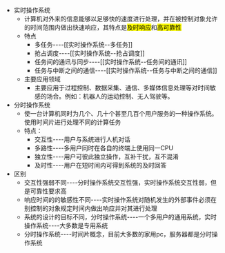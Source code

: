 * 实时操作系统
	* 计算机对外来的信息能够以足够快的速度进行处理，并在被控制对象允许的时间范围内做出快速响应，其特点是<mark>及时响应</mark>和<mark>高可靠性</mark>
	* 特点
		* 多任务----[[实时操作系统--多任务]]
		* 抢占调度----[[实时操作系统--抢占调度]]
		* 任务间的通讯与同步----[[实时操作系统--任务间的通讯]]
		* 任务与中断之间的通信----[[实时操作系统--任务与中断之间的通信]]
	* 主要应用领域
		* 主要应用于过程控制、数据采集、通信、多媒体信息处理等对时间敏感的场合。例如：机器人的运动控制、无人驾驶等。
* 分时操作系统
	* 使一台计算机同时为几个、几十个甚至几百个用户服务的一种操作系统。使用时间片进行处理不同的计算任务
	* 特点：
		* 交互性----用户与系统进行人机对话
		* 多路性----多用户同时在各自的终端上使用同一CPU
		* 独立性----用户可彼此独立操作，互补干扰，互不混淆
		* 及时性----用户在短时间内可得到系统的及时回答
* 区别
	* 交互性强弱不同----分时操作系统交互性强，实时操作系统交互性弱，但是可靠性要求高
	* 响应时间的的敏感性不同----实时操作系统对随机发生的外部事件必须在别控制的对象规定时间内做出响应并对其进行处理
	* 系统的设计的目标不同，分时操作系统----一个多用户的通用系统，实时操作系统----大多数是专用系统
	* 分时操作系统----时间片概念，目前大多数的家用pc，服务器都是分时操作系统